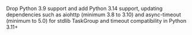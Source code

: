 Drop Python 3.9 support and add Python 3.14 support, updating dependencies such as aiohttp (minimum 3.8 to 3.10) and async-timeout (minimum to 5.0) for stdlib TaskGroup and timeout compatibility in Python 3.11+
